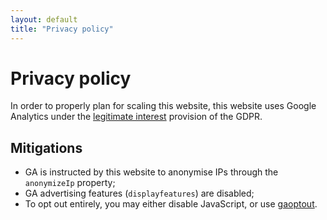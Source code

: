 ```yaml
---
layout: default
title: "Privacy policy"
---
```


# Privacy policy

In order to properly plan for scaling this website, this website uses Google
Analytics under the [legitimate
interest](https://iapp.org/media/pdf/resource_center/final_cipl_examples_of_legitimate_interest_grounds_for_processing_of_personal_data_16_march_2017.pdf)
provision of the GDPR.


## Mitigations

- GA is instructed by this website to anonymise IPs through the `anonymizeIp`
  property;
- GA advertising features (`displayfeatures`) are disabled;
- To opt out entirely, you may either disable JavaScript, or use
  [gaoptout](https://tools.google.com/dlpage/gaoptout).
